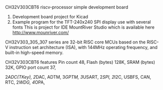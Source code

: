 CH32V303CBT6  riscv-processor simple development board

1. Development board project for Kicad
2. Example program for the TFT-240x240 SPI display use with several fonts
This is project for IDE MountRiver Studio which is available here http://www.mounriver.com/

CH32V303_305_307 series are 32-bit RISC core MCUs based on the RISC-V instruction set architecture (ISA),
with 144MHz operating frequency, and built-in high-speed memory.

CH32V303CBT6 features
Pin count 48, 
Flash (bytes) 128K, 
SRAM (bytes) 32K, 
GPIO port count  37, 
 
 2*ADC(TKey), 
  2*DAC, 
  ADTM, 
  3*GPTM, 
  3*USART, 
  2*SPI, 
  2*I2C, 
  USBFS, 
  CAN, 
  RTC, 
  2*WDG, 
  4*OPA, 
 
